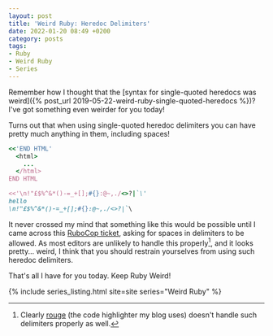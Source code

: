 ```yaml
---
layout: post
title: 'Weird Ruby: Heredoc Delimiters'
date: 2022-01-20 08:49 +0200
category: posts
tags:
- Ruby
- Weird Ruby
- Series
---
```


Remember how I thought that the [syntax for single-quoted heredocs was weird]({% post_url 2019-05-22-weird-ruby-single-quoted-heredocs %})? I've got something even weirder for you today!

Turns out that when using single-quoted heredoc delimiters you can have pretty much anything in them, including spaces!

``` ruby
<<'END HTML'
  <html>
    ...
  </html>
END HTML

<<'\n!"£$%^&*()-=_+[];#{}:@~,./<>?|`\'
hello
\n!"£$%^&*()-=_+[];#{}:@~,./<>?|`\
```

It never crossed my mind that something like this would be possible until I came across this [RuboCop ticket](https://github.com/rubocop/rubocop/issues/10361), asking for spaces in delimiters to be allowed. As most editors are unlikely to handle this properly[^1], and it looks pretty... weird, I think that you should restrain yourselves from using such heredoc delimiters.

That's all I have for you today. Keep Ruby Weird!

[^1]: Clearly [rouge](https://github.com/rouge-ruby/rouge) (the code highlighter my blog uses) doesn't handle such delimiters properly as well.

{% include series_listing.html site=site series="Weird Ruby" %}
